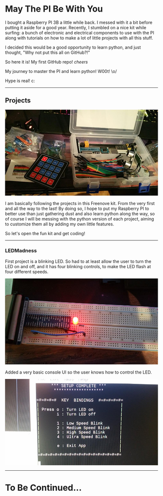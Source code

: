 # May The PI Be With You

I bought a Raspberry PI 3B a little while back. I messed with it a bit before
putting it aside for a good year. Recently, I stumbled on a nice kit while
surfing: a bunch of electronic and electrical components to use with the PI
along with tutorials on how to make a lot of little projects with all this 
stuff.

I decided this would be a good opportunity to learn python, and just thought,
"Why not put this all on GitHub?!"

So here it is! My first GitHub repo! *cheers*

My journey to master the PI and learn python! W00t! \o/

Hype is real! c:

---

## Projects

![Fun Kit!](/Images/001_funKit.jpg)

I am basically following the projects in this Freenove kit. From the very first
and all the way to the last! By doing so, I hope to put my Raspberry PI to better
use than just gathering dust and also learn python along the way, so of course I
will be messing with the python version of each project, aiming to customize them
all by adding my own little features.

So let's open the fun kit and get coding!

---

### LEDMadness

First project is a blinking LED. So had to at least allow the user to turn the LED
on and off, and it has four blinking controls, to make the LED flash at four
different speeds.

![LED Madness!!! c:](/Images/002_ledOn.jpg)

Added a very basic console UI so the user knows how to control the LED.

![Console Interface](/Images/003_consoleUI.jpg)

---

# To Be Continued...